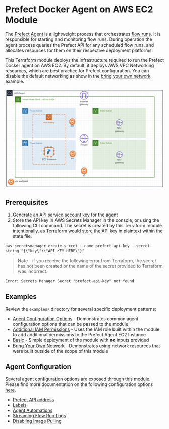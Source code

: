 # Prefect Docker Agent on AWS EC2 Module

The [Prefect Agent](https://docs.prefect.io/orchestration/agents/overview.html) is a lightweight process that orchestrates [flow runs](https://docs.prefect.io/core/concepts/flows.html).  It is responsible for starting and monitoring flow runs. During operation the agent process queries the Prefect API for any scheduled flow runs, and allocates resources for them on their respective deployment platforms.

This Terraform module deploys the infrastructure required to run the Prefect Docker agent on AWS EC2. By default, it deploys AWS VPC Networking resources, which are best practice for Prefect configuration. You can disable the default networking as show in the [bring your own network](https://github.com/aws-ia/terraform-prefect-agent-ec2/tree/main/examples/bring-your-own-network) example.

![architecture diagram](./images/basic.png "architecture diagram")

## Prerequisites

1. Generate an [API service account key](https://docs.prefect.io/orchestration/concepts/api_keys.html#using-api-keys) for the agent
2. Store the API key in AWS Secrets Manager in the console, or using the following CLI command.  The secret is created by this Terraform module intentionally, as Terraform would store the API key in plaintext within the state file.
```
aws secretsmanager create-secret --name prefect-api-key --secret-string "{\"key\":\"API_KEY_HERE\"}"
```
> Note - if you receive the following error from Terraform, the secret has not been created or the name of the secret provided to Terraform was incorrect.
```
Error: Secrets Manager Secret "prefect-api-key" not found
```

## Examples

Review the `examples/` directory for several specific deployment patterns:
* [Agent Configuration Options](https://github.com/aws-ia/terraform-prefect-agent-ec2/tree/main/examples/agent-configuration-options) - Demonstrates common agent configuration options that can be passed to the module
* [Additional IAM Permissions](https://github.com/aws-ia/terraform-prefect-agent-ec2/tree/main/examples/additional-iam-permissions) - Uses the IAM role built within the module to add additional permissions to the Prefect Agent EC2 Instance
* [Basic](https://github.com/aws-ia/terraform-prefect-agent-ec2/tree/main/examples/basic) - Simple deployment of the module with **no** inputs provided
* [Bring Your Own Network](https://github.com/aws-ia/terraform-prefect-agent-ec2/tree/main/examples/bring-your-own-network) - Demonstrates using network resources that were built outside of the scope of this module

## Agent Configuration

Several agent configuration options are exposed through this module.  Please find more documentation on the following configuration options [here](https://docs.prefect.io/orchestration/agents/overview.html#common-configuration-options).
* [Prefect API address](https://docs.prefect.io/orchestration/agents/overview.html#prefect-api-address)
* [Labels](https://docs.prefect.io/orchestration/agents/overview.html#labels)
* [Agent Automations](https://docs.prefect.io/orchestration/agents/overview.html#agent-automations)
* [Streaming Flow Run Logs](https://docs.prefect.io/orchestration/agents/docker.html#streaming-flow-run-logs)
* [Disabling Image Pulling](https://docs.prefect.io/orchestration/agents/docker.html#disabling-image-pulling)

